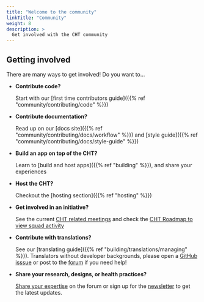 ```yaml
---
title: "Welcome to the community"
linkTitle: "Community"
weight: 8
description: >
  Get involved with the CHT community
---
```


## Getting involved

There are many ways to get involved! Do you want to...

* **Contribute code?**

   Start with our [first time contributors guide]({{% ref "community/contributing/code" %}})

* **Contribute documentation?**

   Read up on our [docs site]({{% ref "community/contributing/docs/workflow" %}}) and [style guide]({{% ref "community/contributing/docs/style-guide" %}})

* **Build an app on top of the CHT?**

  Learn to [build and host apps]({{% ref "building" %}}), and share your experiences

* **Host the CHT?**

  Checkout the [hosting section]({{% ref "hosting" %}})

* **Get involved in an initiative?**

   See the current 
   [CHT related meetings](https://forum.communityhealthtoolkit.org/t/community-events/4641) and check the
   [CHT Roadmap to view squad activity](https://github.com/orgs/medic/projects/112/views/24) 

* **Contribute with translations?**

  See our [translating guide]({{% ref "building/translations/managing" %}}).
  Translators without developer backgrounds, please open a 
  [GitHub isssue](https://github.com/medic/cht-core/issues/new/choose) or post to the 
  [forum](https://forum.communityhealthtoolkit.org) if you need help!

* **Share your research, designs, or health practices?**

   [Share your expertise](https://forum.communityhealthtoolkit.org) on the forum or sign up for the [newsletter](https://communityhealthtoolkit.org/contact) to get the latest updates.
